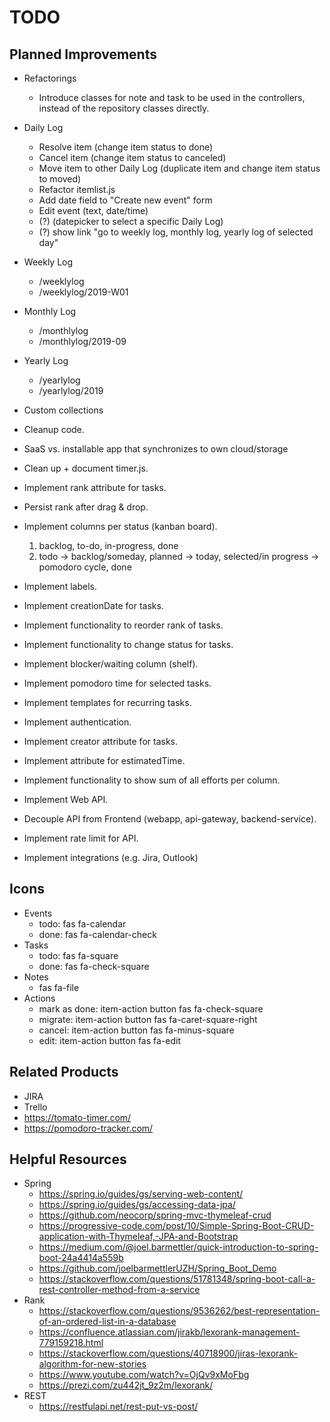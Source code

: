 # TODO

## Planned Improvements
- Refactorings
    - Introduce classes for note and task to be used in the controllers, instead of the repository classes directly.
- Daily Log
    - Resolve item (change item status to done)
    - Cancel item (change item status to canceled)
    - Move item to other Daily Log (duplicate item and change item status to moved)
    - Refactor itemlist.js
    - Add date field to "Create new event" form
    - Edit event (text, date/time)
    - (?) (datepicker to select a specific Daily Log)
    - (?) show link "go to weekly log, monthly log, yearly log of selected day"
- Weekly Log
    - /weeklylog
    - /weeklylog/2019-W01
- Monthly Log
    - /monthlylog
    - /monthlylog/2019-09
- Yearly Log
    - /yearlylog
    - /yearlylog/2019
- Custom collections    
- Cleanup code.

- SaaS vs. installable app that synchronizes to own cloud/storage 
- Clean up + document timer.js.
- Implement rank attribute for tasks.
- Persist rank after drag & drop.
- Implement columns per status (kanban board). 
    1. backlog, to-do, in-progress, done
    2. todo -> backlog/someday, planned -> today, selected/in progress -> pomodoro cycle, done
- Implement labels.
- Implement creationDate for tasks.
- Implement functionality to reorder rank of tasks.
- Implement functionality to change status for tasks.
- Implement blocker/waiting column (shelf).
- Implement pomodoro time for selected tasks.
- Implement templates for recurring tasks.
- Implement authentication.
- Implement creator attribute for tasks.
- Implement attribute for estimatedTime.
- Implement functionality to show sum of all efforts per column.
- Implement Web API.
- Decouple API from Frontend (webapp, api-gateway, backend-service).
- Implement rate limit for API.
- Implement integrations (e.g. Jira, Outlook)

## Icons
- Events
    - todo: fas fa-calendar
    - done: fas fa-calendar-check    
- Tasks
    - todo: fas fa-square
    - done: fas fa-check-square
- Notes
    - fas fa-file
- Actions
    - mark as done: item-action button fas fa-check-square
    - migrate: item-action button fas fa-caret-square-right
    - cancel: item-action button fas fa-minus-square
    - edit: item-action button fas fa-edit

## Related Products
- JIRA
- Trello
- https://tomato-timer.com/
- https://pomodoro-tracker.com/

## Helpful Resources
- Spring
    - https://spring.io/guides/gs/serving-web-content/
    - https://spring.io/guides/gs/accessing-data-jpa/
    - https://github.com/neocorp/spring-mvc-thymeleaf-crud
    - https://progressive-code.com/post/10/Simple-Spring-Boot-CRUD-application-with-Thymeleaf,-JPA-and-Bootstrap
    - https://medium.com/@joel.barmettler/quick-introduction-to-spring-boot-24a4414a559b
    - https://github.com/joelbarmettlerUZH/Spring_Boot_Demo
    - https://stackoverflow.com/questions/51781348/spring-boot-call-a-rest-controller-method-from-a-service
- Rank
    - https://stackoverflow.com/questions/9536262/best-representation-of-an-ordered-list-in-a-database
    - https://confluence.atlassian.com/jirakb/lexorank-management-779159218.html
    - https://stackoverflow.com/questions/40718900/jiras-lexorank-algorithm-for-new-stories
    - https://www.youtube.com/watch?v=OjQv9xMoFbg
   -  https://prezi.com/zu442jt_9z2m/lexorank/
- REST
    - https://restfulapi.net/rest-put-vs-post/